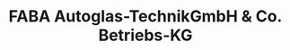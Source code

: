 ---
title: "FABA Autoglas-TechnikGmbH & Co. Betriebs-KG"
url: /berlin/faba-autoglas-technikgmbh-und-co-betriebs-kg/
shop: Autowerkstatt
---